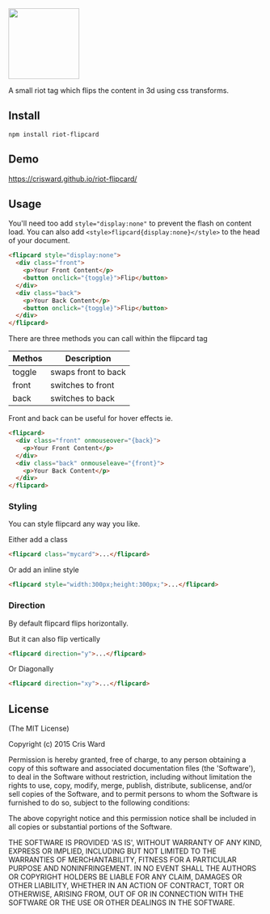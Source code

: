 <img src="https://cdn.rawgit.com/crisward/riot-flipcard/master/riot-flipcard.svg" height="140" />

A small riot tag which flips the content in 3d using css transforms.

## Install

```
npm install riot-flipcard
```

## Demo

https://crisward.github.io/riot-flipcard/

## Usage

You'll need too add `style="display:none"` to prevent the flash on content load.
You can also add `<style>flipcard{display:none}</style>` to the head of your document.

```html
<flipcard style="display:none">
  <div class="front">
    <p>Your Front Content</p>
    <button onclick="{toggle}">Flip</button>
  </div>
  <div class="back">
    <p>Your Back Content</p>
    <button onclick="{toggle}">Flip</button>
  </div>
</flipcard>
````

There are three methods you can call within the flipcard tag

|Methos    | Description          |
|-----     |------                |
|toggle    | swaps front to back  |
|front     | switches to front    |
|back      | switches to back     |


Front and back can be useful for hover effects ie.

```html
<flipcard>
  <div class="front" onmouseover="{back}">
    <p>Your Front Content</p>
  </div>
  <div class="back" onmouseleave="{front}">
    <p>Your Back Content</p>
  </div>
</flipcard>
````

### Styling

You can style flipcard any way you like. 

Either add a class

```html
<flipcard class="mycard">...</flipcard>
```
Or add an inline style

```html
<flipcard style="width:300px;height:300px;">...</flipcard>
```

### Direction

By default flipcard flips horizontally. 

But it can also flip vertically

```html
<flipcard direction="y">...</flipcard>
```
Or Diagonally
```html
<flipcard direction="xy">...</flipcard>
```

## License

(The MIT License)

Copyright (c) 2015 Cris Ward

Permission is hereby granted, free of charge, to any person obtaining a copy of this software and associated documentation files (the 'Software'), to deal in the Software without restriction, including without limitation the rights to use, copy, modify, merge, publish, distribute, sublicense, and/or sell copies of the Software, and to permit persons to whom the Software is furnished to do so, subject to the following conditions:

The above copyright notice and this permission notice shall be included in all copies or substantial portions of the Software.

THE SOFTWARE IS PROVIDED 'AS IS', WITHOUT WARRANTY OF ANY KIND, EXPRESS OR IMPLIED, INCLUDING BUT NOT LIMITED TO THE WARRANTIES OF MERCHANTABILITY, FITNESS FOR A PARTICULAR PURPOSE AND NONINFRINGEMENT. IN NO EVENT SHALL THE AUTHORS OR COPYRIGHT HOLDERS BE LIABLE FOR ANY CLAIM, DAMAGES OR OTHER LIABILITY, WHETHER IN AN ACTION OF CONTRACT, TORT OR OTHERWISE, ARISING FROM, OUT OF OR IN CONNECTION WITH THE SOFTWARE OR THE USE OR OTHER DEALINGS IN THE SOFTWARE.

